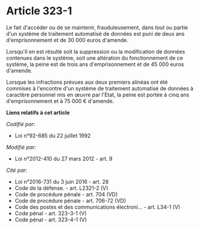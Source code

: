 # Article 323-1

Le fait d'accéder ou de se maintenir, frauduleusement, dans tout ou partie d'un système de traitement automatisé de données
est puni de deux ans d'emprisonnement et de 30 000 euros d'amende.

Lorsqu'il en est résulté soit la suppression ou la modification de données contenues dans le système, soit une altération du
fonctionnement de ce système, la peine est de trois ans d'emprisonnement et de 45 000 euros d'amende.

Lorsque les infractions prévues aux deux premiers alinéas ont été commises à l'encontre d'un système de traitement automatisé
de données à caractère personnel mis en œuvre par l'Etat, la peine est portée à cinq ans d'emprisonnement et à 75 000 €
d'amende.

**Liens relatifs à cet article**

_Codifié par_:

  - Loi n°92-685 du 22 juillet 1992

_Modifié par_:

  - Loi n°2012-410 du 27 mars 2012 - art. 9

_Cité par_:

  - Loi n°2016-731 du 3 juin 2016 - art. 28
  - Code de la défense. - art. L2321-2 (V)
  - Code de procédure pénale - art. 704 (VD)
  - Code de procédure pénale - art. 706-72 (VD)
  - Code des postes et des communications électroni... - art. L34-1 (V)
  - Code pénal - art. 323-3-1 (V)
  - Code pénal - art. 323-4-1 (V)

